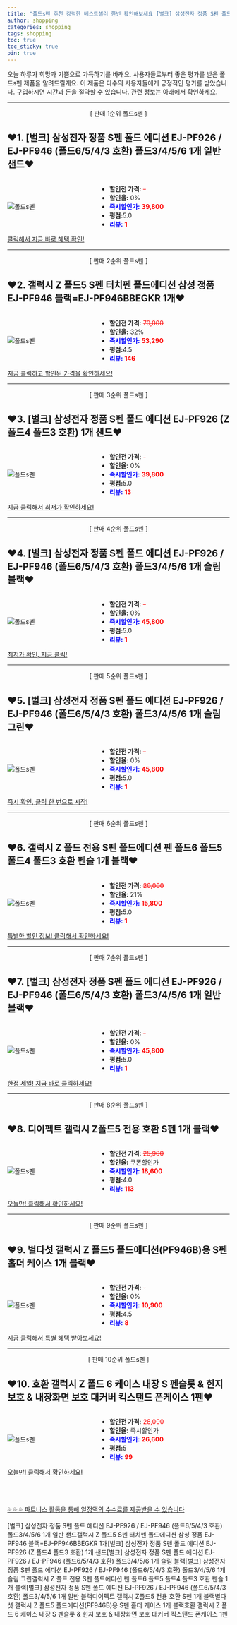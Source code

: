 ```yaml
---
title: "폴드s펜 추천 강력한 베스트셀러 한번 확인해보세요 [벌크] 삼성전자 정품 S펜 폴드"
author: shopping
categories: shopping
tags: shopping
toc: true
toc_sticky: true
pin: true
---
```

오늘 하루가 희망과 기쁨으로 가득하기를 바래요. 사용자들로부터 좋은 평가를 받은 폴드s펜 제품을 알려드릴게요. 이 제품은 다수의 사용자들에게 긍정적인 평가를 받았습니다. 구입하시면 시간과 돈을 절약할 수 있습니다. 관련 정보는 아래에서 확인하세요.

---
<p class="toplist" style="margin: 0 auto; display: block; width: fit-content;">[ 판매 1순위 폴드s펜 ]</p>

<h2><strong>❤️1. [벌크] 삼성전자 정품 S펜 폴드 에디션 EJ-PF926 / EJ-PF946 (폴드6/5/4/3 호환) 폴드3/4/5/6 1개 일반 샌드❤️</strong></h2>

<div style="display: flex; align-items: center;">
    <div style="flex: 0.4;">
        <img src="https://thumbnail9.coupangcdn.com/thumbnails/remote/230x230ex/image/vendor_inventory/0e0f/a8e23a70f1403386285aba7e368528640eeb63f659f19239916cb305fc34.jpg" alt="폴드s펜" style="max-width: 100%;">
    </div>
    <div style="flex: 0.6; margin-left: 10px;">
        <ul>
            <li><strong>할인전 가격:</strong> <del style="color: red;">-</del></li>
            <li><strong>할인율:</strong> 0%</li>
            <li><span style='color:blue'><strong>즉시할인가:</strong></span> <span style='color:red'><strong>39,800</strong></span></li>
            <li><strong>평점:</strong>5.0</li>
            <li><span style='color:blue'><strong>리뷰:</strong></span> <span style='color:red'><strong>1</strong></span></li>
        </ul>
    </div>
</div>
<div class="center">
    <a href="https://William4Davisa.github.io?lptag=AF9450613&subid=githubio&pageKey=8231185433&traceid=V0-153&itemId=23690036817&vendorItemId=90715182471" class="myButton">
        클릭해서 지금 바로 혜택 확인!
    </a>
</div>


---
<p class="toplist" style="margin: 0 auto; display: block; width: fit-content;">[ 판매 2순위 폴드s펜 ]</p>

<h2><strong>❤️2. 갤럭시 Z 폴드5 S펜 터치펜 폴드에디션 삼성 정품 EJ-PF946 블랙=EJ-PF946BBEGKR 1개❤️</strong></h2>

<div style="display: flex; align-items: center;">
    <div style="flex: 0.4;">
        <img src="https://thumbnail10.coupangcdn.com/thumbnails/remote/230x230ex/image/vendor_inventory/b5bb/2db1fd21fa173538e083746c5ad24b7b6c0663931db82078f8ff00f9859b.jpg" alt="폴드s펜" style="max-width: 100%;">
    </div>
    <div style="flex: 0.6; margin-left: 10px;">
        <ul>
            <li><strong>할인전 가격:</strong> <del style="color: red;">79,000</del></li>
            <li><strong>할인율:</strong> 32%</li>
            <li><span style='color:blue'><strong>즉시할인가:</strong></span> <span style='color:red'><strong>53,290</strong></span></li>
            <li><strong>평점:</strong>4.5</li>
            <li><span style='color:blue'><strong>리뷰:</strong></span> <span style='color:red'><strong>146</strong></span></li>
        </ul>
    </div>
</div>
<div class="center">
    <a href="https://William4Davisa.github.io?lptag=AF9450613&subid=githubio&pageKey=7505611088&traceid=V0-153&itemId=19655947719&vendorItemId=90299379300" class="myButton">
        지금 클릭하고 할인된 가격을 확인하세요!
    </a>
</div>


---
<p class="toplist" style="margin: 0 auto; display: block; width: fit-content;">[ 판매 3순위 폴드s펜 ]</p>

<h2><strong>❤️3. [벌크] 삼성전자 정품 S펜 폴드 에디션 EJ-PF926 (Z 폴드4 폴드3 호환) 1개 샌드❤️</strong></h2>

<div style="display: flex; align-items: center;">
    <div style="flex: 0.4;">
        <img src="https://thumbnail9.coupangcdn.com/thumbnails/remote/230x230ex/image/vendor_inventory/0e0f/a8e23a70f1403386285aba7e368528640eeb63f659f19239916cb305fc34.jpg" alt="폴드s펜" style="max-width: 100%;">
    </div>
    <div style="flex: 0.6; margin-left: 10px;">
        <ul>
            <li><strong>할인전 가격:</strong> <del style="color: red;">-</del></li>
            <li><strong>할인율:</strong> 0%</li>
            <li><span style='color:blue'><strong>즉시할인가:</strong></span> <span style='color:red'><strong>39,800</strong></span></li>
            <li><strong>평점:</strong>5.0</li>
            <li><span style='color:blue'><strong>리뷰:</strong></span> <span style='color:red'><strong>13</strong></span></li>
        </ul>
    </div>
</div>
<div class="center">
    <a href="https://William4Davisa.github.io?lptag=AF9450613&subid=githubio&pageKey=7989481410&traceid=V0-153&itemId=22205854834&vendorItemId=89251972448" class="myButton">
        지금 클릭해서 최저가 확인하세요!
    </a>
</div>


---
<p class="toplist" style="margin: 0 auto; display: block; width: fit-content;">[ 판매 4순위 폴드s펜 ]</p>

<h2><strong>❤️4. [벌크] 삼성전자 정품 S펜 폴드 에디션 EJ-PF926 / EJ-PF946 (폴드6/5/4/3 호환) 폴드3/4/5/6 1개 슬림 블랙❤️</strong></h2>

<div style="display: flex; align-items: center;">
    <div style="flex: 0.4;">
        <img src="https://thumbnail8.coupangcdn.com/thumbnails/remote/230x230ex/image/vendor_inventory/89a1/4babe799ab9c1070c2c6614b72e844134ae964e7828a0c7bd5bd22bbc02d.jpg" alt="폴드s펜" style="max-width: 100%;">
    </div>
    <div style="flex: 0.6; margin-left: 10px;">
        <ul>
            <li><strong>할인전 가격:</strong> <del style="color: red;">-</del></li>
            <li><strong>할인율:</strong> 0%</li>
            <li><span style='color:blue'><strong>즉시할인가:</strong></span> <span style='color:red'><strong>45,800</strong></span></li>
            <li><strong>평점:</strong>5.0</li>
            <li><span style='color:blue'><strong>리뷰:</strong></span> <span style='color:red'><strong>1</strong></span></li>
        </ul>
    </div>
</div>
<div class="center">
    <a href="https://William4Davisa.github.io?lptag=AF9450613&subid=githubio&pageKey=8231185433&traceid=V0-153&itemId=23690036810&vendorItemId=90715182437" class="myButton">
        최저가 확인, 지금 클릭!
    </a>
</div>


---
<p class="toplist" style="margin: 0 auto; display: block; width: fit-content;">[ 판매 5순위 폴드s펜 ]</p>

<h2><strong>❤️5. [벌크] 삼성전자 정품 S펜 폴드 에디션 EJ-PF926 / EJ-PF946 (폴드6/5/4/3 호환) 폴드3/4/5/6 1개 슬림 그린❤️</strong></h2>

<div style="display: flex; align-items: center;">
    <div style="flex: 0.4;">
        <img src="https://thumbnail10.coupangcdn.com/thumbnails/remote/230x230ex/image/vendor_inventory/ff5e/38e5df442126e8a02533c7ee114f32abf2d08f4d87c40d6d7ac6541af637.jpg" alt="폴드s펜" style="max-width: 100%;">
    </div>
    <div style="flex: 0.6; margin-left: 10px;">
        <ul>
            <li><strong>할인전 가격:</strong> <del style="color: red;">-</del></li>
            <li><strong>할인율:</strong> 0%</li>
            <li><span style='color:blue'><strong>즉시할인가:</strong></span> <span style='color:red'><strong>45,800</strong></span></li>
            <li><strong>평점:</strong>5.0</li>
            <li><span style='color:blue'><strong>리뷰:</strong></span> <span style='color:red'><strong>1</strong></span></li>
        </ul>
    </div>
</div>
<div class="center">
    <a href="https://William4Davisa.github.io?lptag=AF9450613&subid=githubio&pageKey=8231185433&traceid=V0-153&itemId=23690036812&vendorItemId=90715182449" class="myButton">
        즉시 확인, 클릭 한 번으로 시작!
    </a>
</div>


---
<p class="toplist" style="margin: 0 auto; display: block; width: fit-content;">[ 판매 6순위 폴드s펜 ]</p>

<h2><strong>❤️6. 갤럭시 Z 폴드 전용 S펜 폴드에디션 펜 폴드6 폴드5 폴드4 폴드3 호환 펜슬 1개 블랙❤️</strong></h2>

<div style="display: flex; align-items: center;">
    <div style="flex: 0.4;">
        <img src="https://thumbnail10.coupangcdn.com/thumbnails/remote/230x230ex/image/vendor_inventory/62cd/6aeaf491a47e58cbfdf10b8d996e62e44b25f3190e311d5769cda2d9a4e4.jpg" alt="폴드s펜" style="max-width: 100%;">
    </div>
    <div style="flex: 0.6; margin-left: 10px;">
        <ul>
            <li><strong>할인전 가격:</strong> <del style="color: red;">20,000</del></li>
            <li><strong>할인율:</strong> 21%</li>
            <li><span style='color:blue'><strong>즉시할인가:</strong></span> <span style='color:red'><strong>15,800</strong></span></li>
            <li><strong>평점:</strong>5.0</li>
            <li><span style='color:blue'><strong>리뷰:</strong></span> <span style='color:red'><strong>1</strong></span></li>
        </ul>
    </div>
</div>
<div class="center">
    <a href="https://William4Davisa.github.io?lptag=AF9450613&subid=githubio&pageKey=8202595794&traceid=V0-153&itemId=23518265186&vendorItemId=90544638192" class="myButton">
        특별한 할인 정보! 클릭해서 확인하세요!
    </a>
</div>


---
<p class="toplist" style="margin: 0 auto; display: block; width: fit-content;">[ 판매 7순위 폴드s펜 ]</p>

<h2><strong>❤️7. [벌크] 삼성전자 정품 S펜 폴드 에디션 EJ-PF926 / EJ-PF946 (폴드6/5/4/3 호환) 폴드3/4/5/6 1개 일반 블랙❤️</strong></h2>

<div style="display: flex; align-items: center;">
    <div style="flex: 0.4;">
        <img src="https://thumbnail9.coupangcdn.com/thumbnails/remote/230x230ex/image/vendor_inventory/b6ea/b90563713fd782049b0f623ff01cc81d967e70fd7bd689b38dd2e2ca29d3.jpg" alt="폴드s펜" style="max-width: 100%;">
    </div>
    <div style="flex: 0.6; margin-left: 10px;">
        <ul>
            <li><strong>할인전 가격:</strong> <del style="color: red;">-</del></li>
            <li><strong>할인율:</strong> 0%</li>
            <li><span style='color:blue'><strong>즉시할인가:</strong></span> <span style='color:red'><strong>45,800</strong></span></li>
            <li><strong>평점:</strong>5.0</li>
            <li><span style='color:blue'><strong>리뷰:</strong></span> <span style='color:red'><strong>1</strong></span></li>
        </ul>
    </div>
</div>
<div class="center">
    <a href="https://William4Davisa.github.io?lptag=AF9450613&subid=githubio&pageKey=8231185433&traceid=V0-153&itemId=23690036820&vendorItemId=90715182489" class="myButton">
        한정 세일! 지금 바로 클릭하세요!
    </a>
</div>


---
<p class="toplist" style="margin: 0 auto; display: block; width: fit-content;">[ 판매 8순위 폴드s펜 ]</p>

<h2><strong>❤️8. 디이펙트 갤럭시 Z폴드5 전용 호환 S펜 1개 블랙❤️</strong></h2>

<div style="display: flex; align-items: center;">
    <div style="flex: 0.4;">
        <img src="https://thumbnail7.coupangcdn.com/thumbnails/remote/230x230ex/image/vendor_inventory/06df/b4e85d693346b50b58b36d248946e5916a6626ee05fa31e27d01ef400d22.jpg" alt="폴드s펜" style="max-width: 100%;">
    </div>
    <div style="flex: 0.6; margin-left: 10px;">
        <ul>
            <li><strong>할인전 가격:</strong> <del style="color: red;">25,900</del></li>
            <li><strong>할인율:</strong> 쿠폰할인가</li>
            <li><span style='color:blue'><strong>즉시할인가:</strong></span> <span style='color:red'><strong>18,600</strong></span></li>
            <li><strong>평점:</strong>4.0</li>
            <li><span style='color:blue'><strong>리뷰:</strong></span> <span style='color:red'><strong>113</strong></span></li>
        </ul>
    </div>
</div>
<div class="center">
    <a href="https://William4Davisa.github.io?lptag=AF9450613&subid=githubio&pageKey=7537047639&traceid=V0-153&itemId=19804012187&vendorItemId=86906299111" class="myButton">
        오늘만! 클릭해서 확인하세요!
    </a>
</div>


---
<p class="toplist" style="margin: 0 auto; display: block; width: fit-content;">[ 판매 9순위 폴드s펜 ]</p>

<h2><strong>❤️9. 별다섯 갤럭시 Z 폴드5 폴드에디션(PF946B)용 S펜 홀더 케이스 1개 블랙❤️</strong></h2>

<div style="display: flex; align-items: center;">
    <div style="flex: 0.4;">
        <img src="https://thumbnail10.coupangcdn.com/thumbnails/remote/230x230ex/image/vendor_inventory/d314/2e8a1ddeb226939baa1e7a0b98ef2c6839ad792347046ac382e01769023d.jpg" alt="폴드s펜" style="max-width: 100%;">
    </div>
    <div style="flex: 0.6; margin-left: 10px;">
        <ul>
            <li><strong>할인전 가격:</strong> <del style="color: red;">-</del></li>
            <li><strong>할인율:</strong> 0%</li>
            <li><span style='color:blue'><strong>즉시할인가:</strong></span> <span style='color:red'><strong>10,900</strong></span></li>
            <li><strong>평점:</strong>4.5</li>
            <li><span style='color:blue'><strong>리뷰:</strong></span> <span style='color:red'><strong>8</strong></span></li>
        </ul>
    </div>
</div>
<div class="center">
    <a href="https://William4Davisa.github.io?lptag=AF9450613&subid=githubio&pageKey=8011106346&traceid=V0-153&itemId=22350664287&vendorItemId=89395785394" class="myButton">
        지금 클릭해서 특별 혜택 받아보세요!
    </a>
</div>


---
<p class="toplist" style="margin: 0 auto; display: block; width: fit-content;">[ 판매 10순위 폴드s펜 ]</p>

<h2><strong>❤️10. 호환 갤럭시 Z 폴드 6 케이스 내장 S 펜슬롯 & 힌지 보호 & 내장화면 보호 대커버 킥스탠드 폰케이스 1펜❤️</strong></h2>

<div style="display: flex; align-items: center;">
    <div style="flex: 0.4;">
        <img src="https://thumbnail7.coupangcdn.com/thumbnails/remote/230x230ex/image/vendor_inventory/21d5/7bdb632a16785590392632a26041071e08ba668091fcae1db2d7775ced2f.jpg" alt="폴드s펜" style="max-width: 100%;">
    </div>
    <div style="flex: 0.6; margin-left: 10px;">
        <ul>
            <li><strong>할인전 가격:</strong> <del style="color: red;">28,000</del></li>
            <li><strong>할인율:</strong> 즉시할인가</li>
            <li><span style='color:blue'><strong>즉시할인가:</strong></span> <span style='color:red'><strong>26,600</strong></span></li>
            <li><strong>평점:</strong>5</li>
            <li><span style='color:blue'><strong>리뷰:</strong></span> <span style='color:red'><strong>99</strong></span></li>
        </ul>
    </div>
</div>
<div class="center">
    <a href="https://William4Davisa.github.io?lptag=AF9450613&subid=githubio&pageKey=8131292392&traceid=V0-153&itemId=23092029222&vendorItemId=90125449548" class="myButton">
        오늘만! 클릭해서 확인하세요!
    </a>
</div>

<br><br><br>[💦 💦 💦 파트너스 활동을 통해 일정액의 수수료를 제공받을 수 있습니다](https://link.coupang.com/a/bcpT2c)<br><br>[벌크] 삼성전자 정품 S펜 폴드 에디션 EJ-PF926 / EJ-PF946 (폴드6/5/4/3 호환) 폴드3/4/5/6 1개 일반 샌드갤럭시 Z 폴드5 S펜 터치펜 폴드에디션 삼성 정품 EJ-PF946 블랙=EJ-PF946BBEGKR 1개[벌크] 삼성전자 정품 S펜 폴드 에디션 EJ-PF926 (Z 폴드4 폴드3 호환) 1개 샌드[벌크] 삼성전자 정품 S펜 폴드 에디션 EJ-PF926 / EJ-PF946 (폴드6/5/4/3 호환) 폴드3/4/5/6 1개 슬림 블랙[벌크] 삼성전자 정품 S펜 폴드 에디션 EJ-PF926 / EJ-PF946 (폴드6/5/4/3 호환) 폴드3/4/5/6 1개 슬림 그린갤럭시 Z 폴드 전용 S펜 폴드에디션 펜 폴드6 폴드5 폴드4 폴드3 호환 펜슬 1개 블랙[벌크] 삼성전자 정품 S펜 폴드 에디션 EJ-PF926 / EJ-PF946 (폴드6/5/4/3 호환) 폴드3/4/5/6 1개 일반 블랙디이펙트 갤럭시 Z폴드5 전용 호환 S펜 1개 블랙별다섯 갤럭시 Z 폴드5 폴드에디션(PF946B)용 S펜 홀더 케이스 1개 블랙호환 갤럭시 Z 폴드 6 케이스 내장 S 펜슬롯 & 힌지 보호 & 내장화면 보호 대커버 킥스탠드 폰케이스 1펜